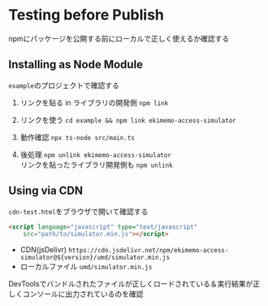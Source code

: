 # Testing before Publish

npmにパッケージを公開する前にローカルで正しく使えるか確認する

## Installing as Node Module

`example`のプロジェクトで確認する

1. リンクを貼る in ライブラリの開発側
`npm link`

2. リンクを使う
`cd example && npm link ekimemo-access-simulator`

3. 動作確認
`npx ts-node src/main.ts`

3. 後処理
`npm unlink ekimemo-access-simulator`  
リンクを貼ったライブラリ開発側も
`npm unlink`

## Using via CDN

`cdn-test.html`をブラウザで開いて確認する

```html
<script language="javascript" type="text/javascript"
    src="path/to/simulator.min.js"></script>
```

- CDN(jsDelivr) `https://cdn.jsdelivr.net/npm/ekimemo-access-simulator@${version}/umd/simulator.min.js`
- ローカルファイル `umd/simulator.min.js`

DevToolsでバンドルされたファイルが正しくロードされている＆実行結果が正しくコンソールに出力されているのを確認